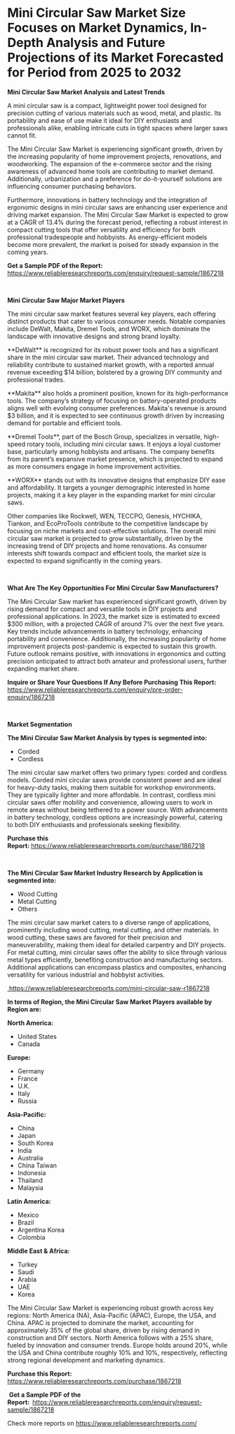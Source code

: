 <p><h1>Mini Circular Saw Market Size Focuses on Market Dynamics, In-Depth Analysis and Future Projections of its Market Forecasted for Period from 2025 to 2032</h1></p><p><strong>Mini Circular Saw Market Analysis and Latest Trends</strong></p>
<p><p>A mini circular saw is a compact, lightweight power tool designed for precision cutting of various materials such as wood, metal, and plastic. Its portability and ease of use make it ideal for DIY enthusiasts and professionals alike, enabling intricate cuts in tight spaces where larger saws cannot fit. </p><p>The Mini Circular Saw Market is experiencing significant growth, driven by the increasing popularity of home improvement projects, renovations, and woodworking. The expansion of the e-commerce sector and the rising awareness of advanced home tools are contributing to market demand. Additionally, urbanization and a preference for do-it-yourself solutions are influencing consumer purchasing behaviors.</p><p>Furthermore, innovations in battery technology and the integration of ergonomic designs in mini circular saws are enhancing user experience and driving market expansion. The Mini Circular Saw Market is expected to grow at a CAGR of 13.4% during the forecast period, reflecting a robust interest in compact cutting tools that offer versatility and efficiency for both professional tradespeople and hobbyists. As energy-efficient models become more prevalent, the market is poised for steady expansion in the coming years.</p></p>
<p><strong>Get a Sample PDF of the Report:&nbsp;</strong> <a href="https://www.reliableresearchreports.com/enquiry/request-sample/1867218?utm_campaign=2278&utm_medium=2&utm_source=Github&utm_content=ia&utm_term=11042025&utm_id=mini-circular-saw">https://www.reliableresearchreports.com/enquiry/request-sample/1867218</a></p>
<p>&nbsp;</p>
<p><strong>Mini Circular Saw Major Market Players</strong></p>
<p><p>The mini circular saw market features several key players, each offering distinct products that cater to various consumer needs. Notable companies include DeWalt, Makita, Dremel Tools, and WORX, which dominate the landscape with innovative designs and strong brand loyalty.</p><p>**DeWalt** is recognized for its robust power tools and has a significant share in the mini circular saw market. Their advanced technology and reliability contribute to sustained market growth, with a reported annual revenue exceeding $14 billion, bolstered by a growing DIY community and professional trades.</p><p>**Makita** also holds a prominent position, known for its high-performance tools. The company’s strategy of focusing on battery-operated products aligns well with evolving consumer preferences. Makita's revenue is around $3 billion, and it is expected to see continuous growth driven by increasing demand for portable and efficient tools.</p><p>**Dremel Tools**, part of the Bosch Group, specializes in versatile, high-speed rotary tools, including mini circular saws. It enjoys a loyal customer base, particularly among hobbyists and artisans. The company benefits from its parent’s expansive market presence, which is projected to expand as more consumers engage in home improvement activities.</p><p>**WORX** stands out with its innovative designs that emphasize DIY ease and affordability. It targets a younger demographic interested in home projects, making it a key player in the expanding market for mini circular saws.</p><p>Other companies like Rockwell, WEN, TECCPO, Genesis, HYCHIKA, Tiankon, and EcoProTools contribute to the competitive landscape by focusing on niche markets and cost-effective solutions. The overall mini circular saw market is projected to grow substantially, driven by the increasing trend of DIY projects and home renovations. As consumer interests shift towards compact and efficient tools, the market size is expected to expand significantly in the coming years.</p></p>
<p>&nbsp;</p>
<p><strong>What Are The Key Opportunities For Mini Circular Saw Manufacturers?</strong></p>
<p><p>The Mini Circular Saw market has experienced significant growth, driven by rising demand for compact and versatile tools in DIY projects and professional applications. In 2023, the market size is estimated to exceed $300 million, with a projected CAGR of around 7% over the next five years. Key trends include advancements in battery technology, enhancing portability and convenience. Additionally, the increasing popularity of home improvement projects post-pandemic is expected to sustain this growth. Future outlook remains positive, with innovations in ergonomics and cutting precision anticipated to attract both amateur and professional users, further expanding market share.</p></p>
<p><strong>Inquire or Share Your Questions If Any Before Purchasing This Report:</strong> <a href="https://www.reliableresearchreports.com/enquiry/pre-order-enquiry/1867218?utm_campaign=2278&utm_medium=2&utm_source=Github&utm_content=ia&utm_term=11042025&utm_id=mini-circular-saw">https://www.reliableresearchreports.com/enquiry/pre-order-enquiry/1867218</a></p>
<p>&nbsp;</p>
<p><strong>Market Segmentation</strong></p>
<p><strong>The Mini Circular Saw Market Analysis by types is segmented into:</strong></p>
<p><ul><li>Corded</li><li>Cordless</li></ul></p>
<p><p>The mini circular saw market offers two primary types: corded and cordless models. Corded mini circular saws provide consistent power and are ideal for heavy-duty tasks, making them suitable for workshop environments. They are typically lighter and more affordable. In contrast, cordless mini circular saws offer mobility and convenience, allowing users to work in remote areas without being tethered to a power source. With advancements in battery technology, cordless options are increasingly powerful, catering to both DIY enthusiasts and professionals seeking flexibility.</p></p>
<p><strong>Purchase this Report:&nbsp;</strong><a href="https://www.reliableresearchreports.com/purchase/1867218?utm_campaign=2278&utm_medium=2&utm_source=Github&utm_content=ia&utm_term=11042025&utm_id=mini-circular-saw">https://www.reliableresearchreports.com/purchase/1867218</a></p>
<p>&nbsp;</p>
<p><strong>The Mini Circular Saw Market Industry Research by Application is segmented into:</strong></p>
<p><ul><li>Wood Cutting</li><li>Metal Cutting</li><li>Others</li></ul></p>
<p><p>The mini circular saw market caters to a diverse range of applications, prominently including wood cutting, metal cutting, and other materials. In wood cutting, these saws are favored for their precision and maneuverability, making them ideal for detailed carpentry and DIY projects. For metal cutting, mini circular saws offer the ability to slice through various metal types efficiently, benefiting construction and manufacturing sectors. Additional applications can encompass plastics and composites, enhancing versatility for various industrial and hobbyist activities.</p></p>
<p><a href="https://www.reliableresearchreports.com/mini-circular-saw-r1867218?utm_campaign=2278&utm_medium=2&utm_source=Github&utm_content=ia&utm_term=11042025&utm_id=mini-circular-saw">&nbsp;https://www.reliableresearchreports.com/mini-circular-saw-r1867218</a></p>
<p><strong>In terms of Region, the Mini Circular Saw Market Players available by Region are:</strong></p>
<p>
    <p> <strong> North America: </strong>
        <ul>
            <li>United States</li>
            <li>Canada</li>
        </ul>
        </p> 
    <p> <strong> Europe: </strong>
        <ul>
            <li>Germany</li>
            <li>France</li>
            <li>U.K.</li>
            <li>Italy</li>
            <li>Russia</li>
        </ul>
        </p> 
    <p> <strong> Asia-Pacific: </strong>
        <ul>
            <li>China</li>
            <li>Japan</li>
            <li>South Korea</li>
            <li>India</li>
            <li>Australia</li>
            <li>China Taiwan</li>
            <li>Indonesia</li>
            <li>Thailand</li>
            <li>Malaysia</li>
        </ul>
        </p> 
    <p> <strong> Latin America: </strong>
        <ul>
            <li>Mexico</li>
            <li>Brazil</li>
            <li>Argentina Korea</li>
            <li>Colombia</li>
        </ul>
        </p> 
    <p> <strong> Middle East & Africa: </strong>
        <ul>
            <li>Turkey</li>
            <li>Saudi</li>
            <li>Arabia</li>
            <li>UAE</li>
            <li>Korea</li>
        </ul>
    </p>
    </p>
<p><p>The Mini Circular Saw Market is experiencing robust growth across key regions: North America (NA), Asia-Pacific (APAC), Europe, the USA, and China. APAC is projected to dominate the market, accounting for approximately 35% of the global share, driven by rising demand in construction and DIY sectors. North America follows with a 25% share, fueled by innovation and consumer trends. Europe holds around 20%, while the USA and China contribute roughly 10% and 10%, respectively, reflecting strong regional development and marketing dynamics.</p></p>
<p><strong>Purchase this Report: </strong><a href="https://www.reliableresearchreports.com/purchase/1867218?utm_campaign=2278&utm_medium=2&utm_source=Github&utm_content=ia&utm_term=11042025&utm_id=mini-circular-saw">https://www.reliableresearchreports.com/purchase/1867218</a></p>
<p>&nbsp;<strong>Get a Sample PDF of the Report:&nbsp;&nbsp;</strong><a href="https://www.reliableresearchreports.com/enquiry/request-sample/1867218?utm_campaign=2278&utm_medium=2&utm_source=Github&utm_content=ia&utm_term=11042025&utm_id=mini-circular-saw">https://www.reliableresearchreports.com/enquiry/request-sample/1867218</a></p>
<p><strong></strong></p>
<p>Check more reports on <a href="https://www.reliableresearchreports.com/?utm_campaign=2278&utm_medium=2&utm_source=Github&utm_content=ia&utm_term=11042025&utm_id=mini-circular-saw">https://www.reliableresearchreports.com/</a></p>